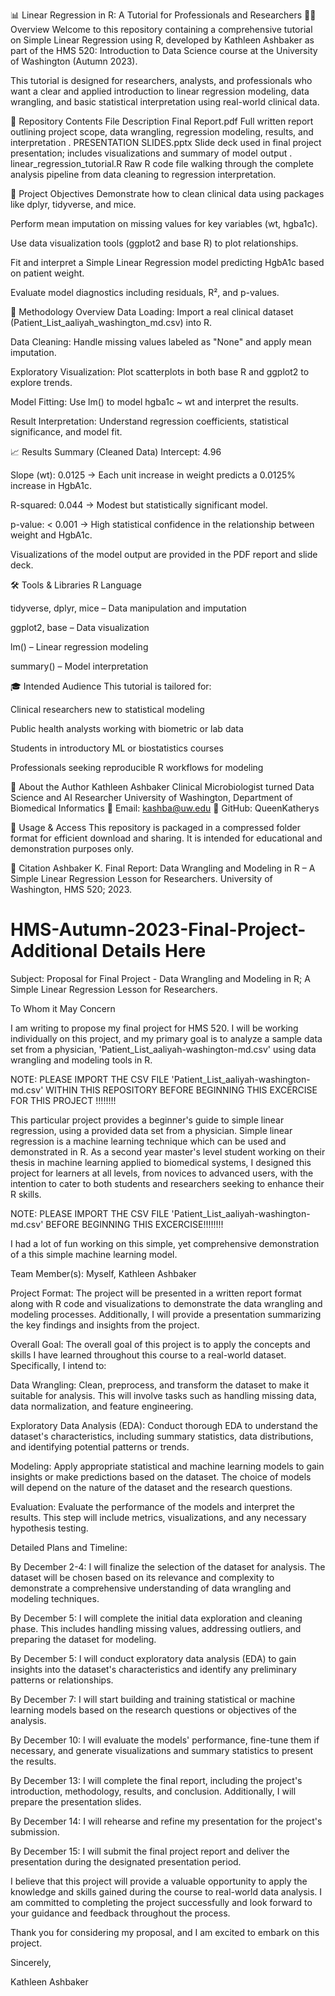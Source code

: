 📊 Linear Regression in R: A Tutorial for Professionals and Researchers
👩‍🔬 Overview
Welcome to this repository containing a comprehensive tutorial on Simple Linear Regression using R, developed by Kathleen Ashbaker as part of the HMS 520: Introduction to Data Science course at the University of Washington (Autumn 2023).

This tutorial is designed for researchers, analysts, and professionals who want a clear and applied introduction to linear regression modeling, data wrangling, and basic statistical interpretation using real-world clinical data.

📁 Repository Contents
File	Description
Final Report.pdf	Full written report outlining project scope, data wrangling, regression modeling, results, and interpretation
.
PRESENTATION SLIDES.pptx	Slide deck used in final project presentation; includes visualizations and summary of model output
.
linear_regression_tutorial.R	Raw R code file walking through the complete analysis pipeline from data cleaning to regression interpretation.

📌 Project Objectives
Demonstrate how to clean clinical data using packages like dplyr, tidyverse, and mice.

Perform mean imputation on missing values for key variables (wt, hgba1c).

Use data visualization tools (ggplot2 and base R) to plot relationships.

Fit and interpret a Simple Linear Regression model predicting HgbA1c based on patient weight.

Evaluate model diagnostics including residuals, R², and p-values.

🧪 Methodology Overview
Data Loading: Import a real clinical dataset (Patient_List_aaliyah_washington_md.csv) into R.

Data Cleaning: Handle missing values labeled as "None" and apply mean imputation.

Exploratory Visualization: Plot scatterplots in both base R and ggplot2 to explore trends.

Model Fitting: Use lm() to model hgba1c ~ wt and interpret the results.

Result Interpretation: Understand regression coefficients, statistical significance, and model fit.

📈 Results Summary (Cleaned Data)
Intercept: 4.96

Slope (wt): 0.0125 → Each unit increase in weight predicts a 0.0125% increase in HgbA1c.

R-squared: 0.044 → Modest but statistically significant model.

p-value: < 0.001 → High statistical confidence in the relationship between weight and HgbA1c.

Visualizations of the model output are provided in the PDF report and slide deck.

🛠️ Tools & Libraries
R Language

tidyverse, dplyr, mice – Data manipulation and imputation

ggplot2, base – Data visualization

lm() – Linear regression modeling

summary() – Model interpretation

🎓 Intended Audience
This tutorial is tailored for:

Clinical researchers new to statistical modeling

Public health analysts working with biometric or lab data

Students in introductory ML or biostatistics courses

Professionals seeking reproducible R workflows for modeling

🙋 About the Author
Kathleen Ashbaker
Clinical Microbiologist turned Data Science and AI Researcher
University of Washington, Department of Biomedical Informatics
📧 Email: kashba@uw.edu
🔗 GitHub: QueenKatherys

📂 Usage & Access
This repository is packaged in a compressed folder format for efficient download and sharing. It is intended for educational and demonstration purposes only.

📎 Citation
Ashbaker K. Final Report: Data Wrangling and Modeling in R – A Simple Linear Regression Lesson for Researchers. University of Washington, HMS 520; 2023.




# HMS-Autumn-2023-Final-Project-Additional Details Here 

Subject: Proposal for Final Project - Data Wrangling and Modeling in R; A Simple Linear Regression Lesson for Researchers. 

To Whom it May Concern

I am writing to propose my final project for HMS 520.  I will be working individually on this project, and my primary goal is to analyze a sample data set from a physician, 'Patient_List_aaliyah-washington-md.csv'  using data wrangling and modeling tools in R.

NOTE: PLEASE IMPORT THE CSV FILE 'Patient_List_aaliyah-washington-md.csv' WITHIN THIS REPOSITORY BEFORE BEGINNING THIS EXCERCISE FOR THIS PROJECT !!!!!!!! 

This particular project provides a beginner's guide to simple linear regression, using a provided data set from a physician. 
Simple linear regression is a machine learning technique which can be used and demonstrated in R. 
As a second year master's level student working on their thesis in machine learning applied to biomedical systems, I designed this project for learners at all levels, from novices to advanced users, with the intention to cater to both students and researchers seeking to enhance their R skills. 

NOTE: PLEASE IMPORT THE CSV FILE 'Patient_List_aaliyah-washington-md.csv' BEFORE BEGINNING THIS EXCERCISE!!!!!!!! 

I had a lot of fun working on this simple, yet comprehensive demonstration of a this simple machine learning model. 

Team Member(s): Myself, Kathleen Ashbaker

Project Format: The project will be presented in a written report format along with R code and visualizations to demonstrate the data wrangling and modeling processes. Additionally, I will provide a presentation summarizing the key findings and insights from the project.

Overall Goal: The overall goal of this project is to apply the concepts and skills I have learned throughout this course to a real-world dataset. Specifically, I intend to:

Data Wrangling: Clean, preprocess, and transform the dataset to make it suitable for analysis. This will involve tasks such as handling missing data, data normalization, and feature engineering.

Exploratory Data Analysis (EDA): Conduct thorough EDA to understand the dataset's characteristics, including summary statistics, data distributions, and identifying potential patterns or trends.

Modeling: Apply appropriate statistical and machine learning models to gain insights or make predictions based on the dataset. The choice of models will depend on the nature of the dataset and the research questions.


Evaluation: Evaluate the performance of the models and interpret the results. This step will include metrics, visualizations, and any necessary hypothesis testing.




Detailed Plans and Timeline:

By December 2-4: I will finalize the selection of the dataset for analysis. The dataset will be chosen based on its relevance and complexity to demonstrate a comprehensive understanding of data wrangling and modeling techniques.

By December 5: I will complete the initial data exploration and cleaning phase. This includes handling missing values, addressing outliers, and preparing the dataset for modeling.

By December 5: I will conduct exploratory data analysis (EDA) to gain insights into the dataset's characteristics and identify any preliminary patterns or relationships.

By December 7: I will start building and training statistical or machine learning models based on the research questions or objectives of the analysis.

By December 10: I will evaluate the models' performance, fine-tune them if necessary, and generate visualizations and summary statistics to present the results.

By December 13: I will complete the final report, including the project's introduction, methodology, results, and conclusion. Additionally, I will prepare the presentation slides.

By December 14: I will rehearse and refine my presentation for the project's submission.

By December 15: I will submit the final project report and deliver the presentation during the designated presentation period.

I believe that this project will provide a valuable opportunity to apply the knowledge and skills gained during the course to real-world data analysis. I am committed to completing the project successfully and look forward to your guidance and feedback throughout the process.

Thank you for considering my proposal, and I am excited to embark on this project.

Sincerely,

Kathleen Ashbaker
